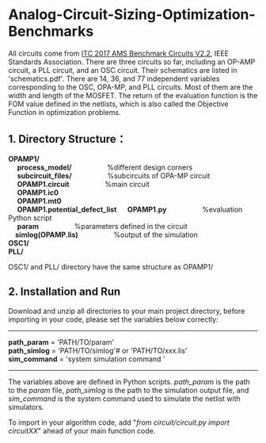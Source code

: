 # Analog-Circuit-Sizing-Optimization-Benchmarks
All circuits come from [ITC 2017 AMS Benchmark Circuits V2.2](https://sagroups.ieee.org/2427/analogue-benchmark-circuits/), IEEE Standards Association.
There are three circuits so far, including an OP-AMP circuit, a PLL circuit, and an OSC circuit. Their schematics are listed in 'schematics.pdf'. There are 14, 36, and 77 independent variables corresponding to the OSC, OPA-MP, and PLL circuits. Most of them are the width and length of the MOSFET. The return of the evaluation function is the FOM value defined in the netlists, which is also called the Objective Function in optimization problems. 
## 1. Directory Structure：  
**OPAMP1/**                           
     &emsp; **process_model/** &emsp; &emsp; &emsp; &emsp;%different design corners  
     &emsp; **subcircuit_files/** &emsp; &emsp; &emsp; &emsp;%subcircuits of OPA-MP circuit   
     &emsp; **OPAMP1.circuit** &emsp; &emsp; &emsp; &emsp;%main circuit   
     &emsp; **OPAMP1.ic0**  
     &emsp; **OPAMP1.mt0**  
     &emsp; **OPAMP1.potential_defect_list** 
     &emsp; **OPAMP1.py** &emsp; &emsp; &emsp; &emsp;%evaluation Python script  
     &emsp; **param** &emsp; &emsp; &emsp; &emsp;%parameters defined in the circuit  
      &emsp;**simlog(OPAMP.lis)** &emsp; &emsp; &emsp; &emsp;%output of the simulation  
**OSC1/**  
**PLL/**

OSC1/ and PLL/ directory have the same structure as OPAMP1/  
## 2. Installation and Run  
Download and unzip all directories to your main project directory, before importing in your code, please set the variables below correctly:  
  ****
  **path_param** = 'PATH/TO/param'    
  **path_simlog** = 'PATH/TO/simlog'# or 'PATH/TO/xxx.lis'  
  **sim_command** = 'system simulation command '  
  ****  
The variables above are defined in Python scripts. _path_param_ is the path to the _param_ file, _path_simlog_ is the path to the simulation output file, and _sim_command_ is the system command used to simulate the netlist with simulators.  

To import in your algorithm code, add "_from circuit/circuit.py import circuitXX_" ahead of your main function code. 
       

